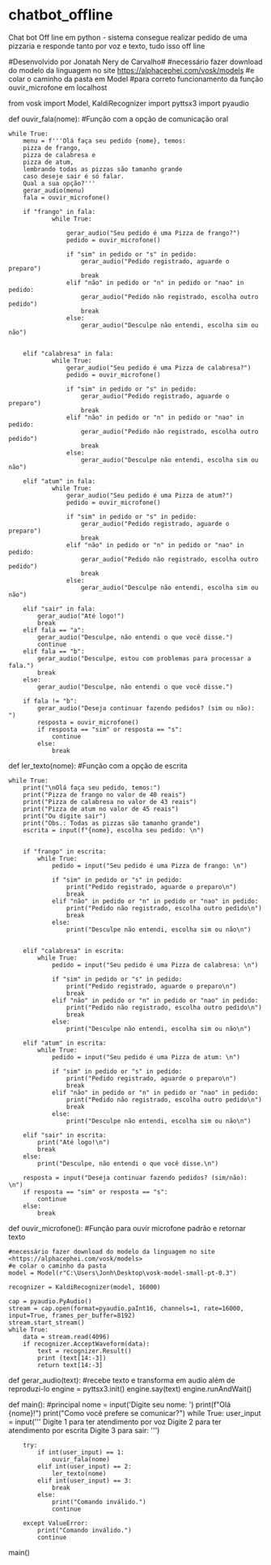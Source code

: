 # chatbot_offline
Chat bot Off line em python - sistema consegue realizar pedido de uma pizzaria e responde tanto por voz e texto, tudo isso off line


#Desenvolvido por Jonatah Nery de Carvalho#
#necessário fazer download do modelo da linguagem no site <https://alphacephei.com/vosk/models>
#e colar o caminho da pasta em Model 
#para correto funcionamento da função ouvir_microfone em localhost

from vosk import Model, KaldiRecognizer
import pyttsx3
import pyaudio

def ouvir_fala(nome): #Função com a opção de comunicação oral

    while True:
        menu = f'''Olá faça seu pedido {nome}, temos:
        pizza de frango,
        pizza de calabresa e
        pizza de atum,
        lembrando todas as pizzas são tamanho grande 
        caso deseje sair é só falar.
        Qual a sua opção?'''
        gerar_audio(menu)
        fala = ouvir_microfone()

        if "frango" in fala:
                while True:

                    gerar_audio("Seu pedido é uma Pizza de frango?")
                    pedido = ouvir_microfone()
                    
                    if "sim" in pedido or "s" in pedido:
                        gerar_audio("Pedido registrado, aguarde o preparo")
                        break
                    elif "não" in pedido or "n" in pedido or "nao" in pedido:
                        gerar_audio("Pedido não registrado, escolha outro pedido")
                        break
                    else:
                        gerar_audio("Desculpe não entendi, escolha sim ou não")


        elif "calabresa" in fala:
                while True:
                    gerar_audio("Seu pedido é uma Pizza de calabresa?")
                    pedido = ouvir_microfone()
                    
                    if "sim" in pedido or "s" in pedido:
                        gerar_audio("Pedido registrado, aguarde o preparo")
                        break
                    elif "não" in pedido or "n" in pedido or "nao" in pedido:
                        gerar_audio("Pedido não registrado, escolha outro pedido")
                        break
                    else:
                        gerar_audio("Desculpe não entendi, escolha sim ou não")
            
        elif "atum" in fala:
                while True:
                    gerar_audio("Seu pedido é uma Pizza de atum?")
                    pedido = ouvir_microfone()
                    
                    if "sim" in pedido or "s" in pedido:
                        gerar_audio("Pedido registrado, aguarde o preparo")
                        break
                    elif "não" in pedido or "n" in pedido or "nao" in pedido:
                        gerar_audio("Pedido não registrado, escolha outro pedido")
                        break                    
                    else:
                        gerar_audio("Desculpe não entendi, escolha sim ou não")

        elif "sair" in fala:
            gerar_audio("Até logo!")
            break
        elif fala == "a":
            gerar_audio("Desculpe, não entendi o que você disse.")
            continue
        elif fala == "b":
            gerar_audio("Desculpe, estou com problemas para processar a fala.")
            break
        else:
            gerar_audio("Desculpe, não entendi o que você disse.")

        if fala != "b":
            gerar_audio("Deseja continuar fazendo pedidos? (sim ou não): ")
            resposta = ouvir_microfone()
            if resposta == "sim" or resposta == "s":
                continue
            else:
                break
        


def ler_texto(nome): #Função com a opção de escrita

    while True:
        print("\nOlá faça seu pedido, temos:")
        print("Pizza de frango no valor de 40 reais")
        print("Pizza de calabresa no valor de 43 reais")
        print("Pizza de atum no valor de 45 reais")
        print("Ou digite sair")
        print("Obs.: Todas as pizzas são tamanho grande")
        escrita = input(f"{nome}, escolha seu pedido: \n")
    
                
        if "frango" in escrita:
            while True:
                pedido = input("Seu pedido é uma Pizza de frango: \n")

                if "sim" in pedido or "s" in pedido:
                    print("Pedido registrado, aguarde o preparo\n")
                    break
                elif "não" in pedido or "n" in pedido or "nao" in pedido:
                    print("Pedido não registrado, escolha outro pedido\n")
                    break
                else:
                    print("Desculpe não entendi, escolha sim ou não\n")


        elif "calabresa" in escrita:
            while True:
                pedido = input("Seu pedido é uma Pizza de calabresa: \n")
                
                if "sim" in pedido or "s" in pedido:
                    print("Pedido registrado, aguarde o preparo\n")
                    break
                elif "não" in pedido or "n" in pedido or "nao" in pedido:
                    print("Pedido não registrado, escolha outro pedido\n")
                    break
                else:
                    print("Desculpe não entendi, escolha sim ou não\n")
        
        elif "atum" in escrita:
            while True:
                pedido = input("Seu pedido é uma Pizza de atum: \n")
                
                if "sim" in pedido or "s" in pedido:
                    print("Pedido registrado, aguarde o preparo\n")
                    break
                elif "não" in pedido or "n" in pedido or "nao" in pedido:
                    print("Pedido não registrado, escolha outro pedido\n")
                    break                    
                else:
                    print("Desculpe não entendi, escolha sim ou não\n")

        elif "sair" in escrita:
            print("Até logo!\n")
            break
        else:
            print("Desculpe, não entendi o que você disse.\n")

        resposta = input("Deseja continuar fazendo pedidos? (sim/não): \n")
        if resposta == "sim" or resposta == "s":
            continue
        else:
            break
        
    

def ouvir_microfone(): #Função para ouvir microfone padrão e retornar texto
    
    #necessário fazer download do modelo da linguagem no site <https://alphacephei.com/vosk/models> 
    #e colar o caminho da pasta
    model = Model(r"C:\Users\Jonh\Desktop\vosk-model-small-pt-0.3")

    recognizer = KaldiRecognizer(model, 16000)

    cap = pyaudio.PyAudio()
    stream = cap.open(format=pyaudio.paInt16, channels=1, rate=16000, input=True, frames_per_buffer=8192)
    stream.start_stream()
    while True: 
        data = stream.read(4096)
        if recognizer.AcceptWaveform(data):
            text = recognizer.Result()
            print (text[14:-3])            
            return text[14:-3]
                
                
            
            
    
def gerar_audio(text): #recebe texto e transforma em audio além de reproduzi-lo
    engine = pyttsx3.init()
    engine.say(text)
    engine.runAndWait()
    
def main(): #principal
    nome = input('Digite seu nome: ')
    print(f"Olá {nome}!")
    print("Como você prefere se comunicar?")
    while True:
        user_input = input('''
        Digite 1 para ter atendimento por voz
        Digite 2 para ter atendimento por escrita
        Digite 3 para sair: ''')

        try:
            if int(user_input) == 1:
                ouvir_fala(nome)
            elif int(user_input) == 2:
                ler_texto(nome)
            elif int(user_input) == 3:
                break
            else:
                print("Comando inválido.")
                continue

        except ValueError:
            print("Comando inválido.")
            continue

main()
